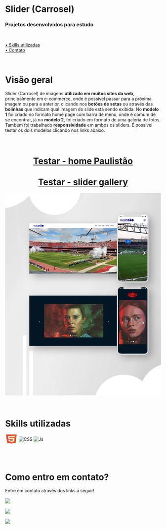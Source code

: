 <div>
<h1>Slider (Carrosel)</h1>
</div>

<h3>
  Projetos desenvolvidos para estudo
</h3>
<br>

<p>
 <!-- <a href="#visao">• Visão geral</a> <br> -->
 <a href="#leng">• Skills utilizadas</a>
 <br>
 <a href="#contato">• Contato</a>  
</p>
<br>

<div id="visao">
<h1>Visão geral</h1>
Slider (Carrosel) de imagens <strong>utilizado em muitos sites da web</strong>, principalmente em e-commerce, onde é possível passar para a próxima imagem ou para a anterior, clicando nos <strong>botões de setas</strong> ou através das <strong>bolinhas</strong> que indicam qual imagem do slide está sendo exibida.
No <strong>modelo 1</strong> foi criado no formato home page com barra de menu, onde é comum de se encontrar, já no <strong>modelo 2</strong>, foi criado em formato de uma galeria de fotos.<br>
Também foi trabalhado <strong>responsividade</strong> em ambos os sliders. É possível testar os dois modelos clicando nos links abaixo.
</div>
<br>
<br>

<h1 align="center">
<!-- <h1> -->
<a href="https://matealves.github.io/slider/slider-site/index.html" target="_blank">Testar - home Paulistão</a> 
<br>
<br>
<a href="https://matealves.github.io/slider/slider-gallery/index.html" target="_blank">Testar - slider gallery</a> 
</h1>

<p align = "center">
  <img src ="img_readme.jpg" alt = "mockup" />
</p>
<br>

<div id="leng">
<h1>Skills utilizadas</h1>

 <img align="center" alt="HTML" height="30" width="40" src="https://raw.githubusercontent.com/devicons/devicon/master/icons/html5/html5-original.svg">
  <img align="center" alt="CSS" height="30" width="40" src="https://cdn.jsdelivr.net/gh/devicons/devicon/icons/css3/css3-original.svg">
  <img align="center" alt="Js" height="30" width="40" src="https://cdn.jsdelivr.net/gh/devicons/devicon/icons/javascript/javascript-original.svg">

</div>
<br>
<br>
<br>

<div id="contato">
<h1>Como entro em contato?</h1>

Entre em contato através dos links a seguir!
<br>
<br>
<a href="https://www.linkedin.com/in/mateusalvesds/" target="_blank"><img src="https://img.shields.io/badge/-LinkedIn-%230077B5?style=for-the-badge&logo=linkedin&logoColor=white" target="_blank"></a>

<a href = "mailto:contatomateusalves@hotmail.com"><img src="https://img.shields.io/badge/Microsoft_Outlook-0078D4?style=for-the-badge&logo=microsoft-outlook&logoColor=white" target="_blank"></a>

<a href="https://api.whatsapp.com/send?phone=+5511966616365" target="_blank"><img src="https://img.shields.io/badge/WhatsApp-25D366?style=for-the-badge&logo=whatsapp&logoColor=white" target="_blank"></a>

</div>
<br>
<br>
<br>
